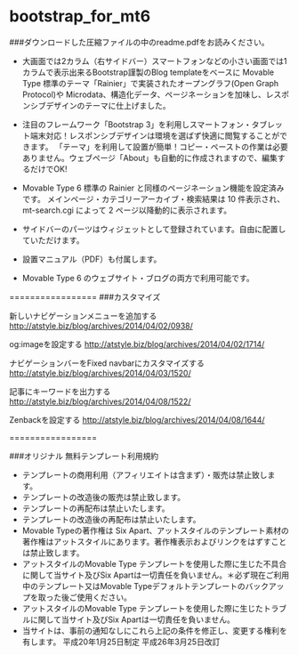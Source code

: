 bootstrap_for_mt6
=================

###ダウンロードした圧縮ファイルの中のreadme.pdfをお読みください。

* 大画面では2カラム（右サイドバー）スマートフォンなどの小さい画面では1カラムで表示出来るBootstrap謹製のBlog templateをベースに Movable Type 標準のテーマ「Rainier」で実装されたオープングラフ(Open Graph Protocol)や Microdata、構造化データ、ページネーションを加味し、レスポンシブデザインのテーマに仕上げました。

* 注目のフレームワーク「Bootstrap 3」を利用しスマートフォン・タブレット端末対応！レスポンシブデザインは環境を選ばず快適に閲覧することができます。
「テーマ」を利用して設置が簡単！コピー・ペーストの作業は必要ありません。ウェブページ「About」も自動的に作成されますので、編集するだけでOK!
* Movable Type 6 標準の Rainier と同様のページネーション機能を設定済みです。 メインページ・カテゴリーアーカイブ・検索結果は 10 件表示され、mt-search.cgi によって 2 ページ以降動的に表示されます。
* サイドバーのパーツはウィジェットとして登録されています。自由に配置していただけます。
* 設置マニュアル（PDF）も付属します。
* Movable Type 6 のウェブサイト・ブログの両方で利用可能です。

=================
###カスタマイズ

新しいナビゲーションメニューを追加する   http://atstyle.biz/blog/archives/2014/04/02/0938/

og:imageを設定する   http://atstyle.biz/blog/archives/2014/04/02/1714/

ナビゲーションバーをFixed navbarにカスタマイズする   http://atstyle.biz/blog/archives/2014/04/03/1520/

記事にキーワードを出力する   http://atstyle.biz/blog/archives/2014/04/08/1522/

Zenbackを設定する   http://atstyle.biz/blog/archives/2014/04/08/1644/

=================

###オリジナル 無料テンプレート利用規約

* テンプレートの商用利用（アフィリエイトは含まず）・販売は禁止致します。
* テンプレートの改造後の販売は禁止致します。
* テンプレートの再配布は禁止いたします。
* テンプレートの改造後の再配布は禁止いたします。
* Movable Typeの著作権は Six Apart、アットスタイルのテンプレート素材の著作権はアットスタイルにあります。著作権表示およびリンクをはずすことは禁止致します。
* アットスタイルのMovable Type テンプレートを使用した際に生じた不具合に関して当サイト及びSix Apartは一切責任を負いません。＊必ず現在ご利用中のテンプレート又はMovable Typeデフォルトテンプレートのバックアップを取った後ご使用ください。
* アットスタイルのMovable Type テンプレートを使用した際に生じたトラブルに関して当サイト及びSix Apartは一切責任を負いません。
* 当サイトは、事前の通知なしにこれら上記の条件を修正し、変更する権利を有します。
平成20年1月25日制定 平成26年3月25日改訂
